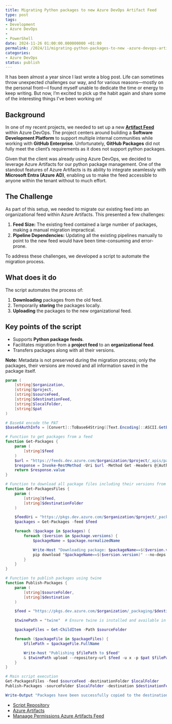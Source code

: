```yaml
---
title: Migrating Python packages to new Azure DevOps Artifact Feed
type: post
tags:
- Development
- Azure DevOps
- 
- PowerShell
date: 2024-11-26 01:00:00.000000000 +01:00
permalink: /2024/11/migrating-python-packages-to-new -azure-devops-artifact-feed
categories:
- Azure DevOps
status: publish
---
```


It has been almost a year since I last wrote a blog post. Life can sometimes throw unexpected challenges our way, and for various reasons—mostly on the personal front—I found myself unable to dedicate the time or energy to keep writing. But now, I’m excited to pick up the habit again and share some of the interesting things I’ve been working on!  

## Background  

In one of my recent projects, we needed to set up a new [**Artifact Feed**](https://learn.microsoft.com/en-us/azure/devops/artifacts/concepts/feeds?view=azure-devops&WT.mc_id=AZ-MVP-5004255) within Azure DevOps. The project centers around building a **Software Development Platform** to support multiple internal communities while working with **GitHub Enterprise**. Unfortunately, **GitHub Packages** did not fully meet the client’s requirements as it does not support python packages.  

Given that the client was already using Azure DevOps, we decided to leverage Azure Artifacts for our python package management. One of the standout features of Azure Artifacts is its ability to integrate seamlessly with **Microsoft Entra (Azure AD)**, enabling us to make the feed accessible to anyone within the tenant without to much effort.

## The Challenge  

As part of this setup, we needed to migrate our existing feed into an organizational feed within Azure Artifacts. This presented a few challenges:  
1. **Feed Size:** The existing feed contained a large number of packages, making a manual migration impractical.  
2. **Pipeline Dependencies:** Updating all the existing pipelines manually to point to the new feed would have been time-consuming and error-prone.  

To address these challenges, we developed a script to automate the migration process.  

## What does it do 

The script automates the process of:  
1. **Downloading** packages from the old feed.  
2. Temporarily **storing** the packages locally.  
3. **Uploading** the packages to the new organizational feed.  

## Key points of the script  

- Supports **Python package feeds**.  
- Facilitates migration from a **project feed** to an **organizational feed**.  
- Transfers packages along with all their versions.  


**Note:** Metadata is not preserved during the migration process; only the packages, their versions are moved and all information saved in the package itself. 

```powershell
param (
    [string]$organization,
    [string]$project,
    [string]$sourceFeed,
    [string]$destinationFeed,
    [string]$localFolder,
    [string]$pat
)

# Base64 encode the PAT
$base64AuthInfo = [Convert]::ToBase64String([Text.Encoding]::ASCII.GetBytes(":$($pat)"))

# Function to get packages from a feed
function Get-Packages {
    param (
        [string]$feed
    )
    $url = "https://feeds.dev.azure.com/$organization/$project/_apis/packaging/feeds/$feed/packages?api-version=6.0-preview.1&includeAllVersions=true"
    $response = Invoke-RestMethod -Uri $url -Method Get -Headers @{Authorization=("Basic {0}" -f $base64AuthInfo)}
    return $response.value
}

# Function to download all package files including their versions from a feed
function Get-PackagesFiles {
    param (
        [string]$feed,
        [string]$destinationFolder
    )

    $feedUri = "https://pkgs.dev.azure.com/$organization/$project/_packaging/$feed/pypi/simple/"
    $packages = Get-Packages -feed $feed

    foreach ($package in $packages) {
        foreach ($version in $package.versions) {
            $packageName = $package.normalizedName

            Write-Host "Downloading package: $packageName==$($version.version)" -ForegroundColor Green
            pip download "$packageName==$($version.version)" --no-deps --dest $destinationFolder --ignore-requires-python --index-url $feedUri
        }
    }
}

# Function to publish packages using twine
function Publish-Packages {
    param (
        [string]$sourceFolder,
        [string]$destination
    )

    $feed = "https://pkgs.dev.azure.com/$organization/_packaging/$destination/pypi/upload/"

    $twinePath = "twine"  # Ensure twine is installed and available in the PATH

    $packageFiles = Get-ChildItem -Path $sourceFolder

    foreach ($packageFile in $packageFiles) {
        $filePath = $packageFile.FullName

        Write-host "Publishing $filePath to $feed"
        & $twinePath upload --repository-url $feed -u x -p $pat $filePath 
    }
}

# Main script execution
Get-PackagesFiles -feed $sourceFeed -destinationFolder $localFolder
Publish-Packages -sourceFolder $localFolder -destination $destinationFeed

Write-Output "Packages have been successfully copied to the destination feed."
```

- [Script Repository](https://github.com/maikvandergaag/msft-scripts)
- [Azure Artifacts](https://learn.microsoft.com/en-us/azure/devops/artifacts/concepts/feeds?view=azure-devops&WT.mc_id=AZ-MVP-5004255)
- [Manaage Permissions Azure Artifacts Feed](https://learn.microsoft.com/en-us/azure/devops/artifacts/feeds/feed-permissions?view=azure-devops&WT.mc_id=AZ-MVP-5004255)